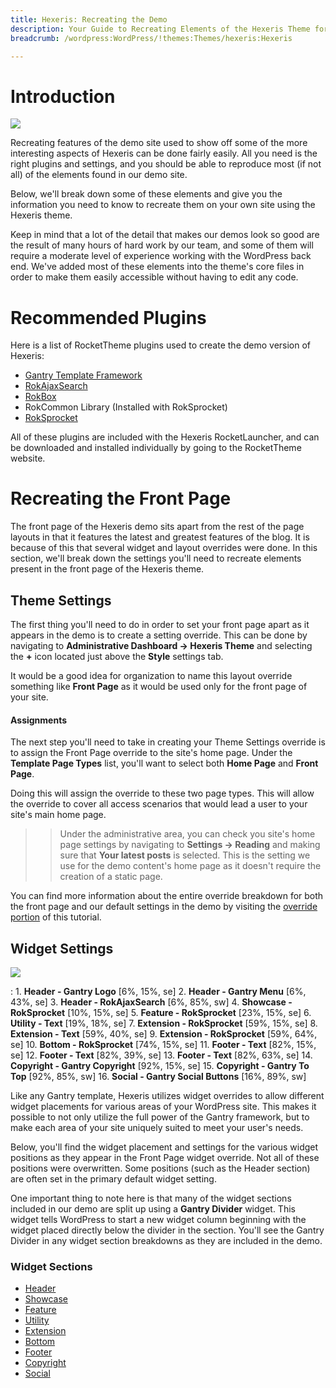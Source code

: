 ```yaml
---
title: Hexeris: Recreating the Demo
description: Your Guide to Recreating Elements of the Hexeris Theme for WordPress
breadcrumb: /wordpress:WordPress/!themes:Themes/hexeris:Hexeris

---
```


Introduction
=====

![][Hexeris]

Recreating features of the demo site used to show off some of the more interesting aspects of Hexeris can be done fairly easily. All you need is the right plugins and settings, and you should be able to reproduce most (if not all) of the elements found in our demo site. 

Below, we'll break down some of these elements and give you the information you need to know to recreate them on your own site using the Hexeris theme.

Keep in mind that a lot of the detail that makes our demos look so good are the result of many hours of hard work by our team, and some of them will require a moderate level of experience working with the WordPress back end. We've added most of these elements into the theme's core files in order to make them easily accessible without having to edit any code.

Recommended Plugins
=====

Here is a list of RocketTheme plugins used to create the demo version of Hexeris:

* [Gantry Template Framework][gantry]
* [RokAjaxSearch][rokajaxsearch]
* [RokBox][rokbox]
* RokCommon Library (Installed with RokSprocket)
* [RokSprocket][roksprocket]

All of these plugins are included with the Hexeris RocketLauncher, and can be downloaded and installed individually by going to the RocketTheme website.

Recreating the Front Page
=====

The front page of the Hexeris demo sits apart from the rest of the page layouts in that it features the latest and greatest features of the blog. It is because of this that several widget and layout overrides were done. In this section, we'll break down the settings you'll need to recreate elements present in the front page of the Hexeris theme.

Theme Settings
-----

The first thing you'll need to do in order to set your front page apart as it appears in the demo is to create a setting override. This can be done by navigating to **Administrative Dashboard -> Hexeris Theme** and selecting the **+** icon located just above the **Style** settings tab. 

It would be a good idea for organization to name this layout override something like **Front Page** as it would be used only for the front page of your site.

#### Assignments

The next step you'll need to take in creating your Theme Settings override is to assign the Front Page override to the site's home page. Under the **Template Page Types** list, you'll want to select both **Home Page** and **Front Page**.

Doing this will assign the override to these two page types. This will allow the override to cover all access scenarios that would lead a user to your site's main home page.

>> Under the administrative area, you can check you site's home page settings by navigating to **Settings -> Reading** and making sure that **Your latest posts** is selected. This is the setting we use for the demo content's home page as it doesn't require the creation of a static page.

You can find more information about the entire override breakdown for both the front page and our default settings in the demo by visiting the [override portion][demooverride] of this tutorial.

Widget Settings
-----

![][theme]

:   1. **Header - Gantry Logo** [6%, 15%, se]
    2. **Header - Gantry Menu** [6%, 43%, se]
    3. **Header - RokAjaxSearch** [6%, 85%, sw]
    4. **Showcase - RokSprocket** [10%, 15%, se]
    5. **Feature - RokSprocket** [23%, 15%, se]
    6. **Utility - Text** [19%, 18%, se]
    7. **Extension - RokSprocket** [59%, 15%, se]
    8. **Extension - Text** [59%, 40%, se]
    9. **Extension - RokSprocket** [59%, 64%, se]
    10. **Bottom - RokSprocket** [74%, 15%, se]
    11. **Footer - Text** [82%, 15%, se]
    12. **Footer - Text** [82%, 39%, se]
    13. **Footer - Text** [82%, 63%, se]
    14. **Copyright - Gantry Copyright** [92%, 15%, se]
    15. **Copyright - Gantry To Top** [92%, 85%, sw]
    16. **Social - Gantry Social Buttons** [16%, 89%, sw]

Like any Gantry template, Hexeris utilizes widget overrides to allow different widget placements for various areas of your WordPress site. This makes it possible to not only utilize the full power of the Gantry framework, but to make each area of your site uniquely suited to meet your user's needs.

Below, you'll find the widget placement and settings for the various widget positions as they appear in the Front Page widget override. Not all of these positions were overwritten. Some positions (such as the Header section) are often set in the primary default widget setting.

One important thing to note here is that many of the widget sections included in our demo are split up using a **Gantry Divider** widget. This widget tells WordPress to start a new widget column beginning with the widget placed directly below the divider in the section. You'll see the Gantry Divider in any widget section breakdowns as they are included in the demo.

### Widget Sections

* [Header][header]
* [Showcase][showcase]
* [Feature][feature]
* [Utility][utility]
* [Extension][extension]
* [Bottom][bottom]
* [Footer][footer]
* [Copyright][copyright]
* [Social][social]

[gantry]: http://gantry-framework.org/download
[rokajaxsearch]: http://www.rockettheme.com/wordpress-downloads/plugins/free/2624-rokajaxsearch
[rokbox]: http://www.rockettheme.com/wordpress-downloads/plugins/free/2625-rokbox
[roksprocket]: http://www.rockettheme.com/wordpress-downloads/plugins/free/3228-roksprocket
[Hexeris]: assets/hexeris.jpeg
[roksprocket]: ../../plugins/roksprocket/
[faq]: faq.md
[menu]: ../../start/menu.md
[override]: http://gantry-framework.org/documentation/wordpress/configure/
[header]: demo_header.md
[showcase]: demo_showcase.md
[feature]: demo_feature.md
[utility]: demo_utility.md
[extension]: demo_extension.md
[bottom]: demo_bottom.md
[footer]: demo_footer.md
[social]: demo_social.md
[copyright]: demo_copyright.md
[demooverride]: demo_override.md
[theme]: assets/hexeris2.jpeg